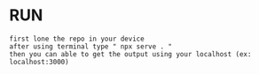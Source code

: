 # RUN
    first lone the repo in your device
    after using terminal type " npx serve . "
    then you can able to get the output using your localhost (ex: localhost:3000) 
